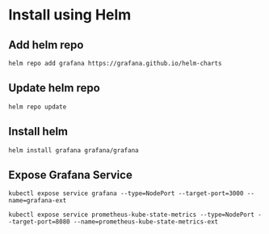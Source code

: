 # Install using Helm

## Add helm repo

`helm repo add grafana https://grafana.github.io/helm-charts`

## Update helm repo

`helm repo update`

## Install helm 

`helm install grafana grafana/grafana`

## Expose Grafana Service

`kubectl expose service grafana --type=NodePort --target-port=3000 --name=grafana-ext`

`kubectl expose service prometheus-kube-state-metrics --type=NodePort --target-port=8080 --name=prometheus-kube-state-metrics-ext`


